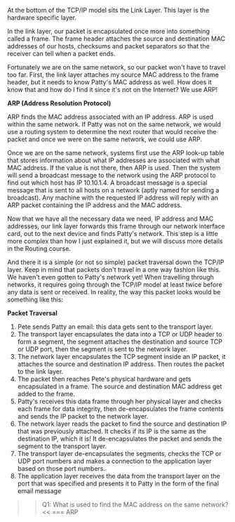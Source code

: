 At the bottom of the TCP/IP model sits the Link Layer. This layer is the hardware specific layer.

In the link layer, our packet is encapsulated once more into something called a frame. The frame header attaches the source and destination MAC addresses of our hosts, checksums and packet separators so that the receiver can tell when a packet ends. 

Fortunately we are on the same network, so our packet won't have to travel too far. First, the link layer attaches my source MAC address to the frame header, but it needs to know Patty's MAC address as well. How does it know that and how do I find it since it's not on the Internet? We use ARP!

**ARP (Address Resolution Protocol)**

ARP finds the MAC address associated with an IP address. ARP is used within the same network. If Patty was not on the same network, we would use a routing system to determine the next router that would receive the packet and once we were on the same network, we could use ARP. 

Once we are on the same network, systems first use the ARP look-up table that stores information about what IP addresses are associated with what MAC address. If the value is not there, then ARP is used. Then the system will send a broadcast message to the network using the ARP protocol to find out which host has IP 10.10.1.4. A broadcast message is a special message that is sent to all hosts on a network (aptly named for sending a broadcast). Any machine with the requested IP address will reply with an ARP packet containing the IP address and the MAC address.

Now that we have all the necessary data we need, IP address and MAC addresses, our link layer forwards this frame through our network interface card, out to the next device and finds Patty's network. This step is a little more complex than how I just explained it, but we will discuss more details in the Routing course.

And there it is a simple (or not so simple) packet traversal down the TCP/IP layer. Keep in mind that packets don't travel in a one way fashion like this. We haven't even gotten to Patty's network yet! When travelling through networks, it requires going through the TCP/IP model at least twice before any data is sent or received. In reality, the way this packet looks would be something like this: 

**Packet Traversal**

1. Pete sends Patty an email: this data gets sent to the transport layer.
1. The transport layer encapsulates the data into a TCP or UDP header to form a segment, the segment attaches the destination and source TCP or UDP port, then the segment is sent to the network layer.
1. The network layer encapsulates the TCP segment inside an IP packet, it attaches the source and destination IP address. Then routes the packet to the link layer.
1. The packet then reaches Pete's physical hardware and gets encapsulated in a frame. The source and destination MAC address get added to the frame.
1. Patty's receives this data frame through her physical layer and checks each frame for data integrity, then de-encapsulates the frame contents and sends the IP packet to the network layer.
1. The network layer reads the packet to find the source and destination IP that was previously attached. It checks if its IP is the same as the destination IP, which it is! It de-encapsulates the packet and sends the segment to the transport layer.
1. The transport layer de-encapsulates the segments, checks the TCP or UDP port numbers and makes a connection to the application layer based on those port numbers.
1. The application layer receives the data from the transport layer on the port that was specified and presents it to Patty in the form of the final email message

>>Q1: What is used to find the MAC address on the same network?<<
=== ARP
